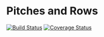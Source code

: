 Pitches and Rows
================
[![Build Status](https://travis-ci.org/axprin/pitches_and_rows.svg?branch=master)](https://travis-ci.org/axprin/pitches_and_rows)
[![Coverage Status](https://coveralls.io/repos/axprin/pitches_and_rows/badge.png)](https://coveralls.io/r/axprin/pitches_and_rows)
